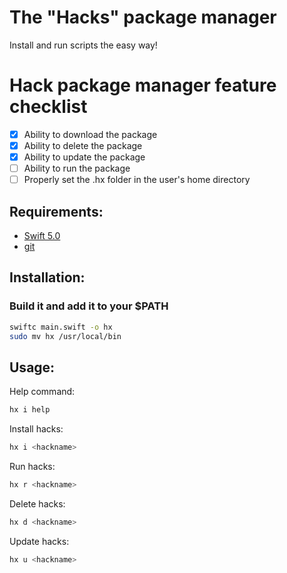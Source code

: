 # The "Hacks" package manager
Install and run scripts the easy way!

# Hack package manager feature checklist

- [x] Ability to download the package
- [x] Ability to delete the package
- [x] Ability to update the package
- [ ] Ability to run the package
- [ ] Properly set the .hx folder in the user's home directory

## Requirements:

- [Swift 5.0](https://swift.org/download/)
- [git](https://www.git-scm.com/)

## Installation:

### Build it and add it to your $PATH 

```bash
swiftc main.swift -o hx
sudo mv hx /usr/local/bin
```
## Usage:

Help command:

```bash
hx i help
```

Install hacks:

```bash
hx i <hackname>
```

Run hacks:

```bash
hx r <hackname>
```

Delete hacks:

```bash
hx d <hackname>
```

Update hacks:

```bash
hx u <hackname>
```